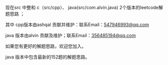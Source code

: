 现在src 中整和 c（src/cpp）、 java(src/com.alvin.java) 2个版本的leetcode解题思路 ；

其中
cpp版本由ashqal 贡献并维护：联系Email：547946993@qq.com

java 版本由alvin 贡献及维护；联系Email：356485194@qq.com

如果您有更好的解题思路，欢迎您加入。

java 版本中包含最新的152题的解题思路。
